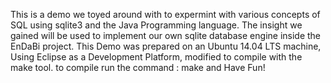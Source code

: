 This is a demo we toyed around with to expermint with various concepts of SQL using sqlite3 and the Java Programming language.
The insight we gained will be used to implement our own sqlite database engine inside the EnDaBi project.
This Demo was prepared on an Ubuntu 14.04 LTS machine, Using Eclipse as a Development Platform, modified to compile with the make tool.
to compile run the command : make
and Have Fun!
